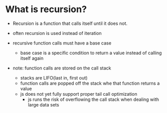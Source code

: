 What is recursion?
==================

* Recursion is a function that calls itself until it does not.

* often recursion is used instead of iteration

* recursive function calls must have a base case
  * base case is a specific condition to return a value instead of calling itself again

* note: function calls are stored on the call stack
  * stacks are LIFO(last in, first out)
  * function calls are popped off the stack whe that function returns a value
  * js does not yet fully support proper tail call optimization
    * js runs the risk of overflowing the call stack when dealing with large data sets
